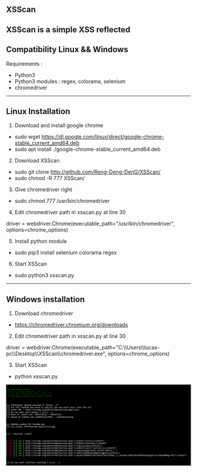 XSScan
-------------------------------------------------------------------------------------

XSScan is a simple XSS reflected
-------------------------------------------------------------------------------------
Compatibility Linux && Windows
-------------------------------------------------------------------------------------
Requirements :

- Python3
- Python3 modules : regex, colorama, selenium
- chromedriver
-------------------------------------------------------------------------------------

Linux Installation
-------------------------------------------------------------------------------------

1) Download and install google chrome

- sudo wget https://dl.google.com/linux/direct/google-chrome-stable_current_amd64.deb
- sudo apt install ./google-chrome-stable_current_amd64.deb

2) Download XSScan

- sudo git clone http://github.com/Reng-Deng-DenG/XSScan/
- sudo chmod -R 777 XSScan/

3) Give chromedriver right

- sudo chmod 777 /usr/bin/chromedriver

4) Edit chromedriver path in xsscan.py at line 30

driver = webdriver.Chrome(executable_path="/usr/bin/chromedriver", options=chrome_options)

5) Install python module

- sudo pip3 install selenium colorama regex

6) Start XSScan

- sudo python3 xsscan.py

-------------------------------------------------------------------------------------
Windows installation
-------------------------------------------------------------------------------------

1) Download chromedriver

- https://chromedriver.chromium.org/downloads

2) Edit chromedriver path in xsscan.py at line 30

driver = webdriver.Chrome(executable_path="C:\\\Users\\\lucas-pc\\\Desktop\\\XSScan\\\chromedriver.exe", options=chrome_options)

3) Start XSScan

- python xsscan.py


![alt text](https://github.com/Reng-Deng-DenG/XSScan/blob/master/XSScan.py.png?raw=trueg)








